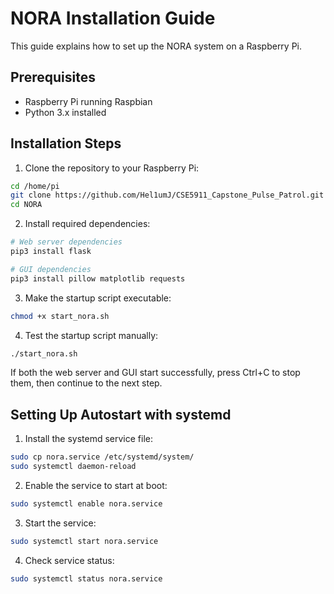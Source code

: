# NORA Installation Guide

This guide explains how to set up the NORA system on a Raspberry Pi.

## Prerequisites

- Raspberry Pi running Raspbian
- Python 3.x installed

## Installation Steps

1. Clone the repository to your Raspberry Pi:

```bash
cd /home/pi
git clone https://github.com/Hel1umJ/CSE5911_Capstone_Pulse_Patrol.git NORA
cd NORA
```

2. Install required dependencies:

```bash
# Web server dependencies
pip3 install flask

# GUI dependencies
pip3 install pillow matplotlib requests
```

3. Make the startup script executable:

```bash
chmod +x start_nora.sh
```

4. Test the startup script manually:

```bash
./start_nora.sh
```

If both the web server and GUI start successfully, press Ctrl+C to stop them, then continue to the next step.

## Setting Up Autostart with systemd

1. Install the systemd service file:

```bash
sudo cp nora.service /etc/systemd/system/
sudo systemctl daemon-reload
```

2. Enable the service to start at boot:

```bash
sudo systemctl enable nora.service
```

3. Start the service:

```bash
sudo systemctl start nora.service
```

4. Check service status:

```bash
sudo systemctl status nora.service
```